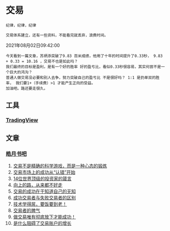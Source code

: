 # 交易	
	
	纪律，纪律，纪律

	交易体系建立，还有一些资料，不能看完就丢弃，浪费时间。

2021年08月02日09:42:00

	今天看到一篇文章，苏炳添突破了9.83 百米成绩，他用了十年的时间提升了0.33秒， 9.83 + 0.33 = 10.16 ，交易不也是如此吗？
	我们最终的目标是盈利，是有一个好的胜率 好的盈亏比，看似0.33秒很容易，其实何尝不是一个巨大的鸿沟？
	普通人做交易没必要和别人去争，努力突破自己的盈亏比 不是很好吗？ 1:1 是扔单双的胜率， 我们要1+（手续费）>1 才能产生正向的受益。
	加油吧。路还要走很久。
	

## 工具
### [TradingView](./TradingView)



## 文章

### [皓月书吧](https://mp.weixin.qq.com/mp/profile_ext?action=home&__biz=MzI3NjczNjYyMw==&scene=124#wechat_redirect)

1.  [交易不是精确的科学游戏，而是一种心态的锻炼](https://mp.weixin.qq.com/s/1PZHQVthw2FLEmmZKGlKOw) 
2.  [交易市场上的成功从“认错”开始](https://mp.weixin.qq.com/s/ilvgP8h6ABjjj42xwChP1g)
3.  [14位世界顶级的投资家的箴言](https://mp.weixin.qq.com/s/nRieTmIZ-ZXZLxAjhXfhGw)
4.  [向上的路，从来都不好走](https://mp.weixin.qq.com/s/iw9Sr6gfuP2MtTE0brshPg)
5.  [交易的成功在于知道自己的无知](https://mp.weixin.qq.com/s/6HygI6hZZwvlACY4Pqnf-g)
6.  [成功交易者与失败交易者的区别](https://mp.weixin.qq.com/s/Hi-wAdQY_r3o67GekejBIw)
7.  [技术学得屌，要饭要到老！](https://mp.weixin.qq.com/s/Qr6SKSoo5quVK-KqHID4Kw)
8.  [交易者的脾气](https://mp.weixin.qq.com/s/DrijraKfKusauS7BYpNXmA)
9.  [做交易唯有彻底放下才能成功！](https://mp.weixin.qq.com/s/qs9CP0KKiF3vmqW_aOaWSw)
10. [是什么阻碍了交易账户的增长](https://mp.weixin.qq.com/s/CadGN-mczV6aRUCDKr9Rpw)